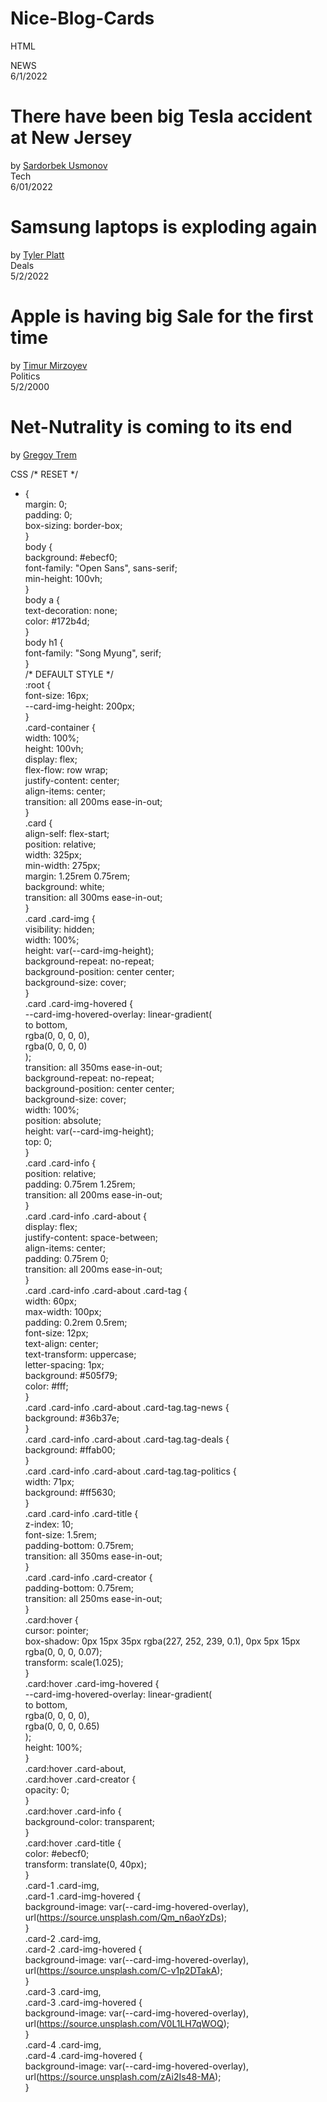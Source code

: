 # Nice-Blog-Cards

HTML
<div class="card-container">  
  <div class="card card-1">  
   <div class="card-img"></div>  
   <a href="" class="card-link">  
    <div class="card-img-hovered"></div>  
   </a>  
   <div class="card-info">  
    <div class="card-about">  
     <a class="card-tag tag-news">NEWS</a>  
    <div class="card-time">6/1/2022</div>  
    </div>  
    <h1 class="card-title">There have been big Tesla accident at New Jersey</h1>  
    <div class="card-creator">by <a href="">Sardorbek Usmonov</a></div>  
   </div>  
  </div>  
  <div class="card card-2">  
   <div class="card-img"></div>  
   <a href="" class="card-link">  
    <div class="card-img-hovered"></div>  
   </a>  
   <div class="card-info">  
    <div class="card-about">  
     <a class="card-tag">Tech</a>  
    <div class="card-time">6/01/2022</div>  
    </div>  
    <h1 class="card-title">Samsung laptops is exploding again</h1>  
    <div class="card-creator">by <a href="">Tyler Platt</a></div>  
   </div>  
  </div>  
  <div class="card card-3">  
   <div class="card-img"></div>  
   <a href="" class="card-link">  
    <div class="card-img-hovered"></div>  
   </a>  
   <div class="card-info">  
    <div class="card-about">  
     <a class="card-tag tag-deals">Deals</a>  
    <div class="card-time">5/2/2022</div>  
    </div>  
    <h1 class="card-title">Apple is having big Sale for the first time</h1>  
    <div class="card-creator">by <a href="">Timur Mirzoyev</a></div>  
   </div>  
  </div>  
  <div class="card card-4">  
   <div class="card-img"></div>  
   <a href="" class="card-link">  
    <div class="card-img-hovered"></div>  
   </a>  
   <div class="card-info">  
    <div class="card-about">  
     <a class="card-tag tag-politics">Politics</a>  
    <div class="card-time">5/2/2000</div>  
    </div>  
    <h1 class="card-title">Net-Nutrality is coming to its end</h1>  
    <div class="card-creator">by <a href="">Gregoy Trem</a></div>  
   </div>  
  </div>  
 </div>  
 
 CSS
 /* RESET */  
 * {  
  margin: 0;  
  padding: 0;  
  box-sizing: border-box;  
 }  
 body {  
  background: #ebecf0;  
  font-family: "Open Sans", sans-serif;  
  min-height: 100vh;  
 }  
 body a {  
  text-decoration: none;  
  color: #172b4d;  
 }  
 body h1 {  
  font-family: "Song Myung", serif;  
 }  
 /* DEFAULT STYLE */  
 :root {  
  font-size: 16px;  
  --card-img-height: 200px;  
 }  
 .card-container {  
  width: 100%;  
  height: 100vh;  
  display: flex;  
  flex-flow: row wrap;  
  justify-content: center;  
  align-items: center;  
  transition: all 200ms ease-in-out;  
 }  
 .card {  
  align-self: flex-start;  
  position: relative;  
  width: 325px;  
  min-width: 275px;  
  margin: 1.25rem 0.75rem;  
  background: white;  
  transition: all 300ms ease-in-out;  
 }  
 .card .card-img {  
  visibility: hidden;  
  width: 100%;  
  height: var(--card-img-height);  
  background-repeat: no-repeat;  
  background-position: center center;  
  background-size: cover;  
 }  
 .card .card-img-hovered {  
  --card-img-hovered-overlay: linear-gradient(  
   to bottom,  
   rgba(0, 0, 0, 0),  
   rgba(0, 0, 0, 0)  
  );  
  transition: all 350ms ease-in-out;  
  background-repeat: no-repeat;  
  background-position: center center;  
  background-size: cover;  
  width: 100%;  
  position: absolute;  
  height: var(--card-img-height);  
  top: 0;  
 }  
 .card .card-info {  
  position: relative;  
  padding: 0.75rem 1.25rem;  
  transition: all 200ms ease-in-out;  
 }  
 .card .card-info .card-about {  
  display: flex;  
  justify-content: space-between;  
  align-items: center;  
  padding: 0.75rem 0;  
  transition: all 200ms ease-in-out;  
 }  
 .card .card-info .card-about .card-tag {  
  width: 60px;  
  max-width: 100px;  
  padding: 0.2rem 0.5rem;  
  font-size: 12px;  
  text-align: center;  
  text-transform: uppercase;  
  letter-spacing: 1px;  
  background: #505f79;  
  color: #fff;  
 }  
 .card .card-info .card-about .card-tag.tag-news {  
  background: #36b37e;  
 }  
 .card .card-info .card-about .card-tag.tag-deals {  
  background: #ffab00;  
 }  
 .card .card-info .card-about .card-tag.tag-politics {  
  width: 71px;  
  background: #ff5630;  
 }  
 .card .card-info .card-title {  
  z-index: 10;  
  font-size: 1.5rem;  
  padding-bottom: 0.75rem;  
  transition: all 350ms ease-in-out;  
 }  
 .card .card-info .card-creator {  
  padding-bottom: 0.75rem;  
  transition: all 250ms ease-in-out;  
 }  
 .card:hover {  
  cursor: pointer;  
  box-shadow: 0px 15px 35px rgba(227, 252, 239, 0.1), 0px 5px 15px rgba(0, 0, 0, 0.07);  
  transform: scale(1.025);  
 }  
 .card:hover .card-img-hovered {  
  --card-img-hovered-overlay: linear-gradient(  
   to bottom,  
   rgba(0, 0, 0, 0),  
   rgba(0, 0, 0, 0.65)  
  );  
  height: 100%;  
 }  
 .card:hover .card-about,  
 .card:hover .card-creator {  
  opacity: 0;  
 }  
 .card:hover .card-info {  
  background-color: transparent;  
 }  
 .card:hover .card-title {  
  color: #ebecf0;  
  transform: translate(0, 40px);  
 }  
 .card-1 .card-img,  
 .card-1 .card-img-hovered {  
  background-image: var(--card-img-hovered-overlay), url(https://source.unsplash.com/Qm_n6aoYzDs);  
 }  
 .card-2 .card-img,  
 .card-2 .card-img-hovered {  
  background-image: var(--card-img-hovered-overlay), url(https://source.unsplash.com/C-v1p2DTakA);  
 }  
 .card-3 .card-img,  
 .card-3 .card-img-hovered {  
  background-image: var(--card-img-hovered-overlay), url(https://source.unsplash.com/V0L1LH7qWOQ);  
 }  
 .card-4 .card-img,  
 .card-4 .card-img-hovered {  
  background-image: var(--card-img-hovered-overlay), url(https://source.unsplash.com/zAi2Is48-MA);  
 }  
